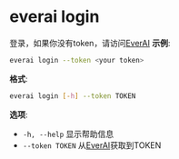 # everai login
登录，如果你没有token，请访问[EverAI](everai.expvent.com)
**示例**:  
```bash
everai login --token <your token>  
```

**格式**:   
```bash
everai login [-h] --token TOKEN  
```

**选项**:  
 * `-h, --help`     显示帮助信息  
 * `--token TOKEN`  从[EverAI](everai.expvent.com)获取到TOKEN  
